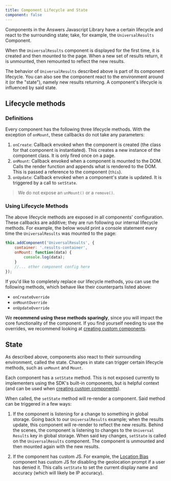```yaml
---
title: Component Lifecycle and State
component: false
---
```


Components in the Answers Javascript Library have a certain lifecycle and react to the surrounding state; take, for example, the `UniversalResults` Component.

When the `UniversalResults` component is displayed for the first time, it is created and then mounted to the page. When a new set of results return, it is unmounted, then remounted to reflect the new results. 

The behavior of `UniversalResults` described above is part of its component lifecycle. You can also see the component react to the environment around it (or the "state"), namely new results returning. A component's lifecycle is influenced by said state. 

## Lifecycle methods

### Definitions
Every component has the following three lifecycle methods. With the exception of `onMount`, these callbacks do not take any parameters:

1. `onCreate`: Callback envoked when the component is created (the class for that component is instantiated). This creates a new instance of the component class. It is only fired once on a page. 
2. `onMount`: Callback envoked when a component is mounted to the DOM. Calls the render function and appends what is rendered to the DOM. This is passed a reference to the component (`this`).
3. `onUpdate`: Callback envoked when a component's state is updated. It is triggered by a call to `setState`.

> We do not expose an `unMount()` or a `remove()`.

### Using Lifecycle Methods
The above lifecycle methods are exposed in all components' configuration. These callbacks are additive; they are run following our internal lifecycle methods. For example, the below would print a console statement every time the `UniversalResults` was mounted to the page:

```js
this.addComponent('UniversalResults', {
    container: '.results-container',
    onMount: function(data) {
        console.log(data);
    }
    //... other component config here
});
```

If you'd like to completely replace our lifecycle methods, you can use the following methods, which behave like their counterparts listed above:
- `onCreateOverride`
- `onMountOverride`
- `onUpdateOverride`

We **recommend using these methods sparingly**, since you will impact the core functionality of the component. If you find yourself needing to use the overrides, we recommend looking at [creating custom components](/advanced-concepts/custom-components).


## State
As described above, components also react to their surrounding environment, called the state. Changes in state can trigger certain lifecycle methods, such  as `unMount` and `Mount`.

Each component has a `setState` method. This is not exposed currently to implementers using the SDK's built-in components, but is helpful context (and can be used when [creating custom components](/advanced-concepts/custom-components)).

When called, the `setState` method will re-render a component. Said method can be triggered in a few ways: 

1. If the component is listening for a change to something in global storage. 
Going back to our `UniversalResults` example; when the results update, this component will re-render to reflect the new results. Behind the scenes, the component is listening to changes to the `Universal Results` key in global storage. When said key changes, `setState` is called on the `UniversalResults` component. The component is unmounted and then mounted again with the new results.


2. If the component has custom JS. For example, the [Location Bias](/components/location-bias) component has custom JS for disabling the geolocation prompt if a user has denied it. This calls `setState` to set the current display name and accuracy (which will likely be IP accuracy).
